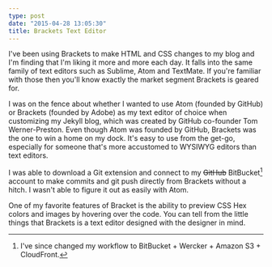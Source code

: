 ```yaml
---
type: post
date: "2015-04-28 13:05:30"
title: Brackets Text Editor
---
```

I've been using Brackets to make HTML and CSS changes to my blog and I'm finding that I'm liking it more and more each day. It falls into the same family of text editors such as Sublime, Atom and TextMate. If you're familiar with those then you'll know exactly the market segment Brackets is geared for. 

I was on the fence about whether I wanted to use Atom (founded by GitHub) or Brackets (founded by Adobe) as my text editor of choice when customizing my Jekyll blog, which was created by GitHub co-founder Tom Werner-Preston. Even though Atom was founded by GitHub, Brackets was the one to win a home on my dock. It's easy to use from the get-go, especially for someone that's more accustomed to WYSIWYG editors than text editors. 

I was able to download a Git extension and connect to my ~~GitHub~~ BitBucket[^1] account to make commits and git push directly from Brackets without a hitch. I wasn't able to figure it out as easily with Atom. 

One of my favorite features of Bracket is the ability to preview CSS Hex colors and images by hovering over the code. You can tell from the little things that Brackets is a text editor designed with the designer in mind.


[^1]: I've since changed my workflow to BitBucket + Wercker + Amazon S3 + CloudFront.